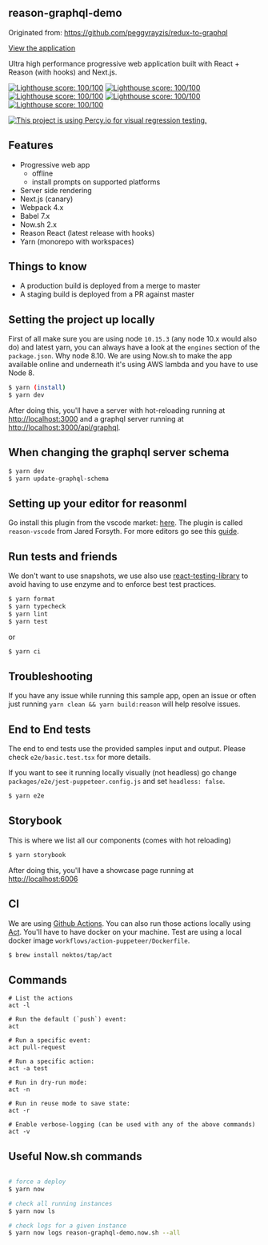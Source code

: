 ## reason-graphql-demo

Originated from: https://github.com/peggyrayzis/redux-to-graphql

[View the application](https://reason-graphql-demo.now.sh/)

Ultra high performance progressive web application built with React + Reason (with hooks) and Next.js.

[![Lighthouse score: 100/100](https://lighthouse-badge.appspot.com/?score=100&category=Performance)](https://github.com/ebidel/lighthouse-badge)
[![Lighthouse score: 100/100](https://lighthouse-badge.appspot.com/?score=100&category=PWA)](https://github.com/ebidel/lighthouse-badge)
[![Lighthouse score: 100/100](https://lighthouse-badge.appspot.com/?score=100&category=Accessibility)](https://github.com/ebidel/lighthouse-badge)
[![Lighthouse score: 100/100](https://lighthouse-badge.appspot.com/?score=100&category=Best%20Practices)](https://github.com/ebidel/lighthouse-badge)
[![Lighthouse score: 100/100](https://lighthouse-badge.appspot.com/?score=100&category=SEO)](https://github.com/ebidel/lighthouse-badge)

[![This project is using Percy.io for visual regression testing.](https://percy.io/static/images/percy-badge.svg)](https://percy.io/Dblechoc/reason-graphql-demo)

## Features

- Progressive web app
  - offline
  - install prompts on supported platforms
- Server side rendering
- Next.js (canary)
- Webpack 4.x
- Babel 7.x
- Now.sh 2.x
- Reason React (latest release with hooks)
- Yarn (monorepo with workspaces)

## Things to know

- A production build is deployed from a merge to master
- A staging build is deployed from a PR against master

## Setting the project up locally

First of all make sure you are using node `10.15.3` (any node 10.x would also do) and latest yarn, you can always have a look at the `engines` section of the `package.json`. Why node 8.10. We are using Now.sh to make the app available online and underneath it's using AWS lambda and you have to use Node 8.

```sh
$ yarn (install)
$ yarn dev
```

After doing this, you'll have a server with hot-reloading running at [http://localhost:3000](http://localhost:3000) and a graphql server running at [http://localhost:3000/api/graphql](http://localhost:3000/api/graphql).

## When changing the graphql server schema

```sh
$ yarn dev
$ yarn update-graphql-schema
```

## Setting up your editor for reasonml

Go install this plugin from the vscode market: [here](https://marketplace.visualstudio.com/items?itemName=jaredly.reason-vscode). The plugin is called `reason-vscode` from Jared Forsyth. For more editors go see this [guide](https://reasonml.github.io/docs/en/editor-plugins).

## Run tests and friends

We don't want to use snapshots, we use also use [react-testing-library](https://github.com/testing-library/react-testing-library) to avoid having to use enzyme and to enforce best test practices.

```sh
$ yarn format
$ yarn typecheck
$ yarn lint
$ yarn test
```

or

```sh
$ yarn ci
```

## Troubleshooting

If you have any issue while running this sample app, open an issue or often just running `yarn clean && yarn build:reason` will help resolve issues.

## End to End tests

The end to end tests use the provided samples input and output. Please check `e2e/basic.test.tsx` for more details.

If you want to see it running locally visually (not headless) go change `packages/e2e/jest-puppeteer.config.js` and set `headless: false`.

```sh
$ yarn e2e
```

## Storybook

This is where we list all our components (comes with hot reloading)

```sh
$ yarn storybook
```

After doing this, you'll have a showcase page running at [http://localhost:6006](http://localhost:6006)

## CI

We are using [Github Actions](https://developer.github.com/actions/). You can also run those actions locally using [Act](https://github.com/nektos/act). You'll have to have docker on your machine. Test are using a local docker image `workflows/action-puppeteer/Dockerfile`.

```sh
$ brew install nektos/tap/act
```

## Commands

```
# List the actions
act -l

# Run the default (`push`) event:
act

# Run a specific event:
act pull-request

# Run a specific action:
act -a test

# Run in dry-run mode:
act -n

# Run in reuse mode to save state:
act -r

# Enable verbose-logging (can be used with any of the above commands)
act -v
```

## Useful Now.sh commands

```sh

# force a deploy
$ yarn now

# check all running instances
$ yarn now ls

# check logs for a given instance
$ yarn now logs reason-graphql-demo.now.sh --all
```
